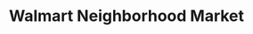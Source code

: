 ---
title: "Walmart Neighborhood Market"
url: /la-mirada/walmart-neighborhood-market/
shop: Supermarkt
---